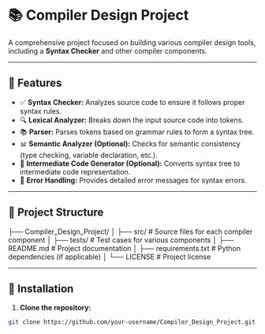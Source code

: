 # 📚 Compiler Design Project

A comprehensive project focused on building various compiler design tools, including a **Syntax Checker** and other compiler components.

---

## 🚀 Features
- ✅ **Syntax Checker:** Analyzes source code to ensure it follows proper syntax rules.
- 🔍 **Lexical Analyzer:** Breaks down the input source code into tokens.
- 📚 **Parser:** Parses tokens based on grammar rules to form a syntax tree.
- 📊 **Semantic Analyzer (Optional):** Checks for semantic consistency (type checking, variable declaration, etc.).
- 💾 **Intermediate Code Generator (Optional):** Converts syntax tree to intermediate code representation.
- 📝 **Error Handling:** Provides detailed error messages for syntax errors.

---

## 📂 Project Structure
├── Compiler_Design_Project/ │ ├── src/ # Source files for each compiler component │ ├── tests/ # Test cases for various components │ ├── README.md # Project documentation │ ├── requirements.txt # Python dependencies (if applicable) │ └── LICENSE # Project license

---

## 🔧 Installation
1. **Clone the repository:**
```bash
git clone https://github.com/your-username/Compiler_Design_Project.git
